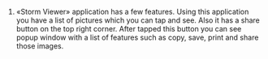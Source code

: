 1.  «Storm Viewer» application has a few features. Using this application you have a list of pictures which you can tap and see. Also it has a share button on the top right corner.  After tapped this button you can see popup window with a list of features such as copy, save, print and share those images. 
